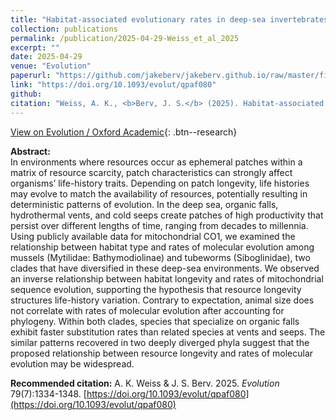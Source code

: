 ```yaml
---
title: "Habitat-associated evolutionary rates in deep-sea invertebrates"
collection: publications
permalink: /publication/2025-04-29-Weiss_et_al_2025
excerpt: ""
date: 2025-04-29
venue: "Evolution"
paperurl: "https://github.com/jakeberv/jakeberv.github.io/raw/master/files/pdf/papers/Weiss_Berv_2025.pdf""
link: "https://doi.org/10.1093/evolut/qpaf080"
github:
citation: "Weiss, A. K., <b>Berv, J. S.</b> (2025). Habitat-associated evolutionary rates in deep-sea invertebrates. <i>Evolution</i>, 79(7), 1334–1348. doi: <a href=\"https://doi.org/10.1093/evolut/qpaf080\">10.1093/evolut/qpaf080</a>"
---
```


[View on Evolution / Oxford Academic](https://academic.oup.com/evolut/article/79/7/1334/8121435){: .btn--research}

**Abstract:**  
In environments where resources occur as ephemeral patches within a matrix of resource scarcity, patch characteristics can strongly affect organisms’ life-history traits. Depending on patch longevity, life histories may evolve to match the availability of resources, potentially resulting in deterministic patterns of evolution. In the deep sea, organic falls, hydrothermal vents, and cold seeps create patches of high productivity that persist over different lengths of time, ranging from decades to millennia.  
Using publicly available data for mitochondrial CO1, we examined the relationship between habitat type and rates of molecular evolution among mussels (Mytilidae: Bathymodiolinae) and tubeworms (Siboglinidae), two clades that have diversified in these deep-sea environments. We observed an inverse relationship between habitat longevity and rates of mitochondrial sequence evolution, supporting the hypothesis that resource longevity structures life-history variation. Contrary to expectation, animal size does not correlate with rates of molecular evolution after accounting for phylogeny. Within both clades, species that specialize on organic falls exhibit faster substitution rates than related species at vents and seeps. The similar patterns recovered in two deeply diverged phyla suggest that the proposed relationship between resource longevity and rates of molecular evolution may be widespread.

**Recommended citation:** A. K. Weiss & J. S. Berv. 2025. *Evolution* 79(7):1334-1348. [https://doi.org/10.1093/evolut/qpaf080](https://doi.org/10.1093/evolut/qpaf080)